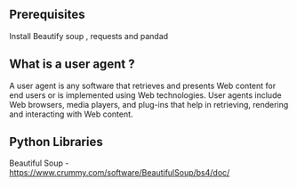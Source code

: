 ## **Prerequisites**
Install Beautify soup , requests and pandad

## **What is a user agent ?**
A user agent is any software that retrieves and presents Web content for end users or is implemented using Web technologies. User agents include Web browsers, media players, and plug-ins that help in retrieving, rendering and interacting with Web content.

## **Python Libraries**
Beautiful Soup - https://www.crummy.com/software/BeautifulSoup/bs4/doc/
